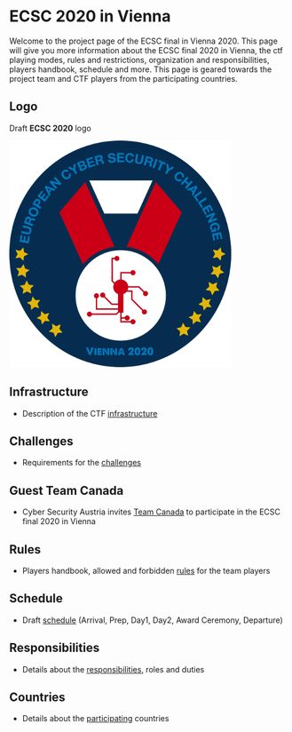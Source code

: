 # ECSC 2020 in Vienna
Welcome to the project page of the ECSC final in Vienna 2020. This page will give you more information about the ECSC final 2020 in Vienna, the ctf playing modes, rules and restrictions, organization and responsibilities, players handbook, schedule and more. This page is geared towards the project team and CTF players from the participating countries.

## Logo
Draft **ECSC 2020** logo

![LOGO](./img/ecsc2020-vienna-400.png)


## Infrastructure
* Description of the CTF [infrastructure](./Infrastructure.md) 

## Challenges
* Requirements for the [challenges](./Challenges.md)

## Guest Team Canada
* Cyber Security Austria invites [Team Canada](./Canada.md) to participate in the ECSC final 2020 in Vienna

## Rules
* Players handbook, allowed and forbidden [rules](./Rules.md) for the team players

## Schedule
* Draft [schedule](./schedule.md) (Arrival, Prep, Day1, Day2, Award Ceremony, Departure)

## Responsibilities
* Details about the [responsibilities](./Responsibilities.md), roles and duties

## Countries
* Details about the [participating](./Countries.md) countries









